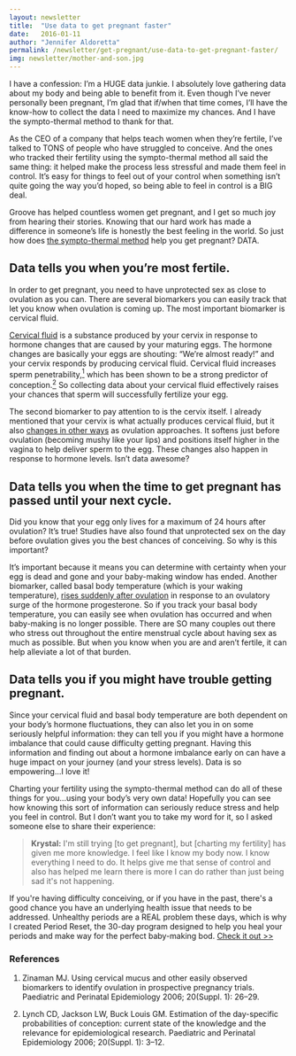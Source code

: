 ```yaml
---
layout: newsletter
title:  "Use data to get pregnant faster"
date:   2016-01-11
author: "Jennifer Aldoretta"
permalink: /newsletter/get-pregnant/use-data-to-get-pregnant-faster/
img: newsletter/mother-and-son.jpg
---
```


I have a confession: I&rsquo;m a HUGE data junkie. I absolutely love gathering data about my body and being able to benefit from it. Even though I&rsquo;ve never personally been pregnant, I&rsquo;m glad that if/when that time comes, I&rsquo;ll have the know-how to collect the data I need to maximize my chances. And I have the sympto-thermal method to thank for that.

As the CEO of a company that helps teach women when they&rsquo;re fertile, I&rsquo;ve talked to TONS of people who have struggled to conceive. And the ones who tracked their fertility using the sympto-thermal method all said the same thing: it helped make the process less stressful and made them feel in control. It&rsquo;s easy for things to feel out of your control when something isn&rsquo;t quite going the way you&rsquo;d hoped, so being able to feel in control is a BIG deal.

Groove has helped countless women get pregnant, and I get so much joy from hearing their stories. Knowing that our hard work has made a difference in someone&rsquo;s life is honestly the best feeling in the world. So just how does <a class="text-link" href="http://www.readytogroove.com/blog/2015/01/16/the-sympto-thermal-method-of-fertility-awareness-an-overview/">the sympto-thermal method</a> help you get pregnant? DATA. 

## Data tells you when you&rsquo;re most fertile. ##

In order to get pregnant, you need to have unprotected sex as close to ovulation as you can. There are several biomarkers you can easily track that let you know when ovulation is coming up. The most important biomarker is cervical fluid.

<a class="text-link" href="http://www.readytogroove.com/blog/2014/12/05/how-cervical-fluid-helps-you-get-pregnant-or-not/">Cervical fluid</a> is a substance produced by your cervix in response to hormone changes that are caused by your maturing eggs. The hormone changes are basically your eggs are shouting: &ldquo;We&rsquo;re almost ready!&rdquo; and your cervix responds by producing cervical fluid. Cervical fluid increases sperm penetrability,<a class="text-link" href="#references"><sup>1</sup></a> which has been shown to be a strong predictor of conception.<a class="text-link" href="#references"><sup>2</sup></a> So collecting data about your cervical fluid effectively raises your chances that sperm will successfully fertilize your egg. 

The second biomarker to pay attention to is the cervix itself. I already mentioned that your cervix is what actually produces cervical fluid, but it also <a class="text-link" href="http://www.readytogroove.com/the-cycle/chapter-6-hormone-changes-and-fertility-signals/#what-is-cervical-position">changes in other ways</a> as ovulation approaches. It softens just before ovulation (becoming mushy like your lips) and positions itself higher in the vagina to help deliver sperm to the egg. These changes also happen in response to hormone levels. Isn&rsquo;t data awesome?

## Data tells you when the time to get pregnant has passed until your next cycle. ##

Did you know that your egg only lives for a maximum of 24 hours after ovulation? It&rsquo;s true! Studies have also found that unprotected sex on the day before ovulation gives you the best chances of conceiving. So why is this important?

It&rsquo;s important because it means you can determine with certainty when your egg is dead and gone and your baby-making window has ended. Another biomarker, called basal body temperature (which is your waking temperature), <a class="text-link" href="http://www.readytogroove.com/img/book/sympto-thermal-fertility-awareness-method-basal-body-temperature-pattern-confirm-ovulation-chart.jpg">rises suddenly after ovulation</a> in response to an ovulatory surge of the hormone progesterone. So if you track your basal body temperature, you can easily see when ovulation has occurred and when baby-making is no longer possible. There are SO many couples out there who stress out throughout the entire menstrual cycle about having sex as much as possible. But when you know when you are and aren&rsquo;t fertile, it can help alleviate a lot of that burden.

## Data tells you if you might have trouble getting pregnant. ##

Since your cervical fluid and basal body temperature are both dependent on your body&rsquo;s hormone fluctuations, they can also let you in on some seriously helpful information: they can tell you if you might have a hormone imbalance that could cause difficulty getting pregnant. Having this information and finding out about a hormone imbalance early on can have a huge impact on your journey (and your stress levels). Data is so empowering...I love it!

Charting your fertility using the sympto-thermal method can do all of these things for you...using your body&rsquo;s very own data! Hopefully you can see how knowing this sort of information can seriously reduce stress and help you feel in control. But I don&rsquo;t want you to take my word for it, so I asked someone else to share their experience:

>**Krystal:** I'm still trying [to get pregnant], but [charting my fertility] has given me more knowledge. I feel like I know my body now. I know everything I need to do. It helps give me that sense of control and also has helped me learn there is more I can do rather than just being sad it's not happening.

If you're having difficulty conceiving, or if you have in the past, there's a good chance you have an underlying health issue that needs to be addressed. Unhealthy periods are a REAL problem these days, which is why I created Period Reset, the 30-day program designed to help you heal your periods and make way for the perfect baby-making bod. <a class="text-link" href="https://periodreset.readytogroove.com/" onClick="ga('send', 'event', { eventCategory: 'Button', eventAction: 'Click', eventLabel: 'Period Reset - blog post link'});">Check it out >></a>

### <a name="references">References</a> ###

1. Zinaman MJ. Using cervical mucus and other easily observed biomarkers to identify ovulation in prospective pregnancy trials. Paediatric and Perinatal Epidemiology 2006; 20(Suppl. 1): 26–29.

2. Lynch CD, Jackson LW, Buck Louis GM. Estimation of the day-specific probabilities of conception: current state of the knowledge and the relevance for epidemiological research. Paediatric and Perinatal Epidemiology 2006; 20(Suppl. 1): 3–12.